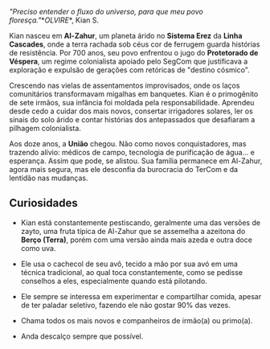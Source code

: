 *"Preciso entender o fluxo do universo, para que meu povo floresça."*\**OLVIRE**, Kian S.

Kian nasceu em **Al-Zahur**, um planeta árido no **Sistema Erez** da **Linha Cascades**, onde a terra rachada sob céus cor de ferrugem guarda histórias de resistência. Por 700 anos, seu povo enfrentou o jugo do **Protetorado de Véspera**, um regime colonialista apoiado pelo SegCom que justificava a exploração e expulsão de gerações com retóricas de "destino cósmico". 

Crescendo nas vielas de assentamentos improvisados, onde os laços comunitários transformavam migalhas em banquetes. Kian é o primogênito de sete irmãos, sua infância foi moldada pela responsabilidade. Aprendeu desde cedo a cuidar dos mais novos, consertar irrigadores solares, ler os sinais do solo árido e contar histórias dos antepassados que desafiaram a pilhagem colonialista.

Aos doze anos, a **União** chegou. Não como novos conquistadores, mas trazendo alívio: médicos de campo, tecnologia de purificação de água... e esperança. Assim que pode, se alistou. Sua família permanece em Al-Zahur, agora mais segura, mas ele desconfia da burocracia do TerCom e da lentidão nas mudanças.

## Curiosidades

- Kian está constantemente pestiscando, geralmente uma das versões de zayto, uma fruta típica de Al-Zahur que se assemelha a azeitona do **Berço (Terra)**, porém com uma versão ainda mais azeda e outra doce como uva.

- Ele usa o cachecol de seu avô, tecido a mão por sua avó em uma técnica tradicional, ao qual toca constantemente, como se pedisse conselhos a eles, especialmente quando está pilotando.

- Ele sempre se interessa em experimentar e compartilhar comida, apesar de ter paladar seletivo, fazendo ele não gostar 90% das vezes.

- Chama todos os mais novos e companheiros de irmão(a) ou primo(a).

- Anda descalço sempre que possível.
